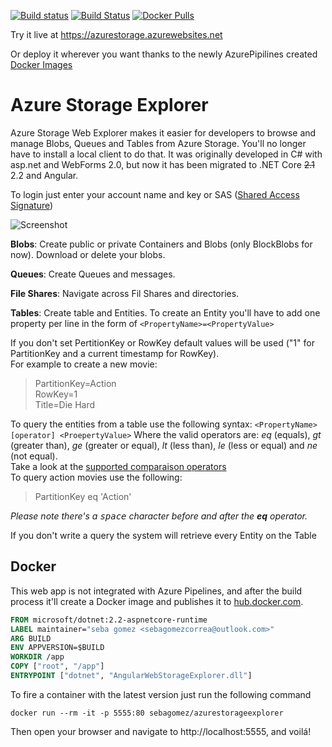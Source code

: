 [![Build status](https://travis-ci.org/sebagomez/azurestorageexplorer.svg?branch=master)](https://travis-ci.org/sebagomez/azurestorageexplorer)
[![Build Status](https://dev.azure.com/sebagomez/azurestorageexplorer/_apis/build/status/sebagomez.azurestorageexplorer)](https://dev.azure.com/sebagomez/azurestorageexplorer/_build/latest?definitionId=3)
[![Docker Pulls](https://img.shields.io/docker/pulls/sebagomez/azurestorageexplorer.svg)](https://hub.docker.com/r/sebagomez/azurestorageexplorer)
 
Try it live at https://azurestorage.azurewebsites.net

Or deploy it wherever you want thanks to the newly AzurePipilines created [Docker Images](https://hub.docker.com/r/sebagomez/azurestorageexplorer/)

# Azure Storage Explorer

Azure Storage Web Explorer makes it easier for developers to browse and manage Blobs, Queues and Tables from Azure Storage. You'll no longer have to install a local client to do that. It was originally developed in C# with asp.net and WebForms 2.0, but now it has been migrated to .NET Core ~~2.1~~ 2.2 and Angular.

To login just enter your account name and key or SAS ([Shared Access Signature](https://docs.microsoft.com/en-us/azure/storage/storage-create-storage-account#manage-your-storage-account))

![Screenshot](https://github.com/sebagomez/azurestorageexplorer/blob/master/res/GitMain.png?raw=true)


**Blobs**: Create public or private Containers and Blobs (only BlockBlobs for now). Download or delete your blobs.

**Queues**: Create Queues and messages.

**File Shares**: Navigate across Fil Shares and directories.

**Tables**: Create table and Entities. To create an Entity you'll have to add one property per line in the form of `<PropertyName>=<PropertyValue>`

If you don't set PertitionKey or RowKey default values will be used ("1" for PartitionKey and a current timestamp for RowKey).  
For example to create a new movie:
> PartitionKey=Action  
RowKey=1  
Title=Die Hard  

To query the entities from a table use the following syntax: `<PropertyName> [operator] <ProepertyValue>`
Where the valid operators are:  *eq* (equals), *gt* (greater than), *ge* (greater or equal), *lt* (less than), *le* (less or equal) and *ne* (not equal).   
Take a look at the [supported comparaison operators](https://docs.microsoft.com/en-us/rest/api/storageservices/querying-tables-and-entities#supported-comparison-operators)  
To query action movies use the following:
> PartitionKey eq 'Action'  

*Please note there's a <kbd>space</kbd> character before and after the **eq** operator.*

If you don't write a query the system will retrieve every Entity on the Table

## Docker

This web app is not integrated with Azure Pipelines, and after the build process it'll create a Docker image and publishes it to [hub.docker.com](https://hub.docker.com/r/sebagomez/azurestorageexplorer/).

```Dockerfile
FROM microsoft/dotnet:2.2-aspnetcore-runtime
LABEL maintainer="seba gomez <sebagomezcorrea@outlook.com>"
ARG BUILD
ENV APPVERSION=$BUILD
WORKDIR /app
COPY ["root", "/app"]
ENTRYPOINT ["dotnet", "AngularWebStorageExplorer.dll"]
```

To fire a container with the latest version just run the following command

`docker run --rm -it -p 5555:80 sebagomez/azurestorageexplorer`

Then open your browser and navigate to http://localhost:5555, and voilá!
